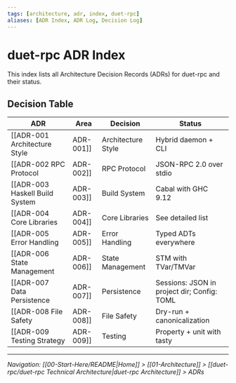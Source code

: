 ```yaml
---
tags: [architecture, adr, index, duet-rpc]
aliases: [ADR Index, ADR Log, Decision Log]
---
```


# duet-rpc ADR Index

This index lists all Architecture Decision Records (ADRs) for duet-rpc and their status.

## Decision Table

| ADR | Area | Decision | Status |
|-----|------|----------|--------|
| [[ADR-001 Architecture Style|ADR-001]] | Architecture Style | Hybrid daemon + CLI | Accepted |
| [[ADR-002 RPC Protocol|ADR-002]] | RPC Protocol | JSON-RPC 2.0 over stdio | Accepted |
| [[ADR-003 Haskell Build System|ADR-003]] | Build System | Cabal with GHC 9.12 | Accepted |
| [[ADR-004 Core Libraries|ADR-004]] | Core Libraries | See detailed list | Accepted |
| [[ADR-005 Error Handling|ADR-005]] | Error Handling | Typed ADTs everywhere | Accepted |
| [[ADR-006 State Management|ADR-006]] | State Management | STM with TVar/TMVar | Accepted |
| [[ADR-007 Data Persistence|ADR-007]] | Persistence | Sessions: JSON in project dir; Config: TOML | Accepted |
| [[ADR-008 File Safety|ADR-008]] | File Safety | Dry-run + canonicalization | Accepted |
| [[ADR-009 Testing Strategy|ADR-009]] | Testing | Property + unit with tasty | Accepted |

---
*Navigation: [[00-Start-Here/README|Home]] > [[01-Architecture]] > [[duet-rpc/duet-rpc Technical Architecture|duet-rpc Architecture]] > ADRs*
